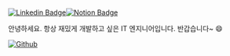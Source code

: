 ###

<!--
**Kimjaegwun/Kimjaegwun** is a ✨ _special_ ✨ repository because its `README.md` (this file) appears on your GitHub profile.

Here are some ideas to get you started:

- 🔭 I’m currently working on ...
- 🌱 I’m currently learning ...
- 👯 I’m looking to collaborate on ...
- 🤔 I’m looking for help with ...
- 💬 Ask me about ...
- 📫 How to reach me: ...
- 😄 Pronouns: ...
- ⚡ Fun fact: ...
-->

[![Linkedin Badge](https://img.shields.io/badge/-LinkedIn-blue?style=flat-square&logo=Linkedin&logoColor=white&link=https://www.linkedin.com/in/jaekwon-kim-2a9863205/)](https://www.linkedin.com/in/jaekwon-kim-2a9863205/)[![Notion Badge](https://img.shields.io/badge/-Notion-white?style=flat-square&logo=Notion&logoColor=black&link=https://shadow-change-df4.notion.site/a5c0a24e215d4efb9a594ff0ab103ffb)](https://shadow-change-df4.notion.site/a5c0a24e215d4efb9a594ff0ab103ffb)

안녕하세요. 항상 재밌게 개발하고 싶은 IT 엔지니어입니다. 반갑습니다~ 😄

[![Github](https://www.codenary.co.kr/widget/github/api?username=재권)](https://www.codenary.co.kr/user-profile/detail/재권)
